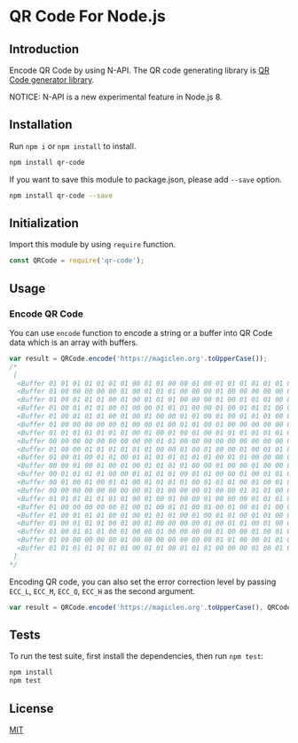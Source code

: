 QR Code For Node.js
=================================

## Introduction

Encode QR Code by using N-API. The QR code generating library is [QR Code generator library](https://www.nayuki.io/page/qr-code-generator-library "QR Code generator library").

NOTICE: N-API is a new experimental feature in Node.js 8.

## Installation

Run `npm i` or `npm install` to install.

```bash
npm install qr-code
```

If you want to save this module to package.json, please add `--save` option.

```bash
npm install qr-code --save
```

## Initialization

Import this module by using `require` function.

```javascript
const QRCode = require('qr-code');
```

## Usage

### Encode QR Code

You can use `encode` function to encode a string or a buffer into QR Code data which is an array with buffers.

```javascript
var result = QRCode.encode('https://magiclen.org'.toUpperCase());
/*
 [
  <Buffer 01 01 01 01 01 01 01 00 01 01 00 00 01 00 01 01 01 01 01 01 01>,
  <Buffer 01 00 00 00 00 00 01 00 01 01 01 00 00 00 01 00 00 00 00 00 01>,
  <Buffer 01 00 01 01 01 00 01 00 01 01 01 00 00 00 01 00 01 01 01 00 01>,
  <Buffer 01 00 01 01 01 00 01 00 00 01 01 01 00 00 01 00 01 01 01 00 01>,
  <Buffer 01 00 01 01 01 00 01 00 01 00 00 01 01 00 01 00 01 01 01 00 01>,
  <Buffer 01 00 00 00 00 00 01 00 00 01 00 01 01 00 01 00 00 00 00 00 01>,
  <Buffer 01 01 01 01 01 01 01 00 01 00 01 00 01 00 01 01 01 01 01 01 01>,
  <Buffer 00 00 00 00 00 00 00 00 00 01 01 00 00 00 00 00 00 00 00 00 00>,
  <Buffer 01 00 00 01 01 01 01 01 01 00 00 01 00 01 00 00 01 00 01 01 01>,
  <Buffer 01 00 01 00 01 01 00 01 01 01 01 01 01 01 00 01 01 00 00 00 00>,
  <Buffer 00 00 01 00 01 00 01 00 01 01 01 01 00 00 01 00 00 01 00 00 00>,
  <Buffer 00 01 01 01 01 00 00 01 01 01 01 00 01 01 00 00 01 00 01 01 00>,
  <Buffer 00 01 00 01 00 01 01 00 01 01 01 01 00 01 01 01 00 01 00 01 01>,
  <Buffer 00 00 00 00 00 00 00 00 01 01 00 00 00 01 00 00 01 01 01 00 00>,
  <Buffer 01 01 01 01 01 01 01 00 01 00 01 00 00 01 00 00 00 01 01 01 00>,
  <Buffer 01 00 00 00 00 00 01 00 01 00 01 01 00 01 00 01 00 01 01 00 00>,
  <Buffer 01 00 01 01 01 00 01 00 01 01 01 00 01 00 01 01 00 01 01 00 00>,
  <Buffer 01 00 01 01 01 00 01 00 01 00 00 00 00 01 00 01 01 00 01 00 00>,
  <Buffer 01 00 01 01 01 00 01 00 00 01 00 00 00 00 01 00 00 01 00 01 01>,
  <Buffer 01 00 00 00 00 00 01 00 00 00 00 00 00 00 01 01 00 00 01 01 00>,
  <Buffer 01 01 01 01 01 01 01 00 01 01 00 01 01 01 00 00 00 01 00 01 00>
 ]
*/
```

Encoding QR code, you can also set the error correction level by passing `ECC_L`, `ECC_M`, `ECC_Q`, `ECC_H` as the second argument.

```javascript
var result = QRCode.encode('https://magiclen.org'.toUpperCase(), QRCode.ECC_H);
```

## Tests

To run the test suite, first install the dependencies, then run `npm test`:

```bash
npm install
npm test
```

## License

[MIT](LICENSE)
